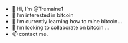 - 👋 Hi, I’m @Tremaine1
- 👀 I’m interested in bitcoin
- 🌱 I’m currently learning how to mine bitcoin...
- 💞️ I’m looking to collaborate on bitcoin ...
- 📫 contact me.

<!---
Tremaine1/Tremaine1 is a ✨ special ✨ repository because its `README.md` (this file) appears on your GitHub profile.
You can click the Preview link to take a look at your changes.
--->
